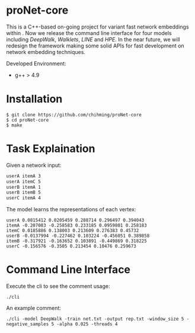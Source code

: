 # proNet-core
This is a C++-based on-going project for variant fast network embeddings within . Now we release the command line interface for four models including *DeepWalk*, *Walklets*, *LINE* and *HPE*. In the near future, we will redesign the framework making some solid APIs for fast development on network embedding techniques.

Developed Environment:
- g++ > 4.9

# Installation
```
$ git clone https://github.com/chihming/proNet-core
$ cd proNet-core
$ make
```

# Task Explaination
Given a network input:
```txt
userA itemA 3
userA itemC 5
userB itemA 1
userB itemB 5
userC itemA 4
```
The model learns the representations of each vertex:
```
userA 0.0815412 0.0205459 0.288714 0.296497 0.394043
itemA -0.207083 -0.258583 0.233185 0.0959801 0.258183
itemC 0.0185886 0.138003 0.213609 0.276383 0.45732
userB -0.0137994 -0.227462 0.103224 -0.456051 0.389858
itemB -0.317921 -0.163652 0.103891 -0.449869 0.318225
userC -0.156576 -0.3505 0.213454 0.10476 0.259673
```

# Command Line Interface
Execute the cli to see the comment usage:
```
./cli
```
An example comment:
```
./cli -model DeepWalk -train net.txt -output rep.txt -window_size 5 -negative_samples 5 -alpha 0.025 -threads 4
```


